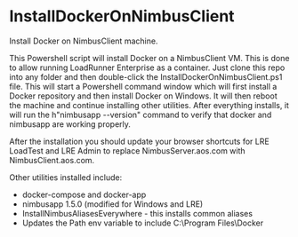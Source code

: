# InstallDockerOnNimbusClient
Install Docker on NimbusClient machine.

This Powershell script will install Docker on a NimbusClient VM.
This is done to allow running LoadRunner Enterprise as a container.
Just clone this repo into any folder and then double-click the
InstallDockerOnNimbusClient.ps1 file. This will start a Powershell
command window which will first install a Docker repository and then
install Docker on Windows. It will then reboot the machine and
continue installing other utilities. After everything installs, it
will run the h"nimbusapp --version" command to verify that docker
and nimbusapp are working properly.

After the installation you should update your browser shortcuts for
LRE LoadTest and LRE Admin to replace NimbusServer.aos.com with
NimbusClient.aos.com.

Other utilities installed include:
* docker-compose and docker-app
* nimbusapp 1.5.0 (modified for Windows and LRE)
* InstallNimbusAliasesEverywhere - this installs common aliases
* Updates the Path env variable to include C:\Program Files\Docker


